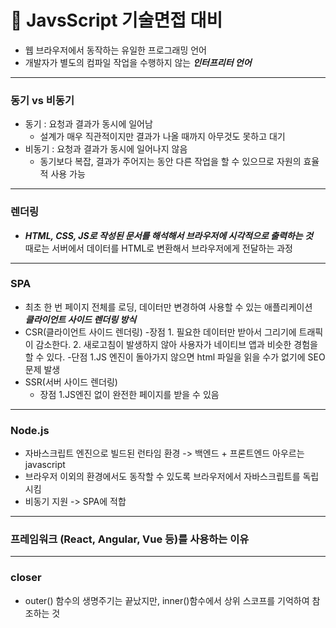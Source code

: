# 📌 JavsScript 기술면접 대비
- 웹 브라우저에서 동작하는 유일한 프로그래밍 언어
- 개발자가 별도의 컴파일 작업을 수행하지 않는 ***인터프리터 언어***
---
### 동기 vs 비동기
- 동기 : 요청과 결과가 동시에 일어남 
    - 설계가 매우 직관적이지만 결과가 나올 때까지 아무것도 못하고 대기
- 비동기 : 요청과 결과가 동시에 일어나지 않음
    - 동기보다 복잡, 결과가 주어지는 동안 다른 작업을 할 수 있으므로 자원의 효율적 사용 가능
---
### 렌더링
- ***HTML, CSS, JS로 작성된 문서를 해석해서 브라우저에 시각적으로 출력하는 것*** <br> 때로는 서버에서 데이터를 HTML로 변환해서 브라우저에게 전달하는 과정
---
### SPA 
- 최초 한 번 페이지 전체를 로딩, 데이터만 변경하여 사용할 수 있는 애플리케이션 <br> ***클라이언트 사이드 렌더링 방식***
- CSR(클라이언트 사이드 렌더링)
    -장점
        1. 필요한 데이터만 받아서 그리기에 트래픽이 감소한다.
        2. 새로고침이 발생하지 않아 사용자가 네이티브 앱과 비슷한 경험을 할 수 있다.
    -단점
        1.JS 엔진이 돌아가지 않으면 html 파일을 읽을 수가 없기에 SEO 문제 발생
- SSR(서버 사이드 렌더링)
    - 장점
        1.JS엔진 없이 완전한 페이지를 받을 수 있음
---
### Node.js
- 자바스크립트 엔진으로 빌드된 런타임 환경 -> 백엔드 + 프론트엔드 아우르는 javascript
- 브라우저 이외의 환경에서도 동작할 수 있도록 브라우저에서 자바스크립트를 독립 시킴
- 비동기 지원 -> SPA에 적합
---
### 프레임워크 (React, Angular, Vue 등)를 사용하는 이유

---

### closer
- outer() 함수의 생명주기는 끝났지만, inner()함수에서 상위 스코프를 기억하여 참조하는 것
